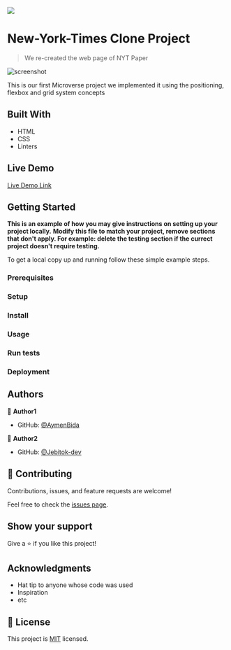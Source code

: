 ![](https://img.shields.io/badge/Microverse-blueviolet)

# New-York-Times Clone Project

> We re-created the web page of NYT Paper 

![screenshot](./app_screenshot.png)

This is our first Microverse project we implemented it using the positioning, flexbox and grid system concepts
## Built With

- HTML
- CSS
- Linters 

## Live Demo

[Live Demo Link](https://aymenbida.github.io/New-York-Times-Project/)


## Getting Started

**This is an example of how you may give instructions on setting up your project locally.**
**Modify this file to match your project, remove sections that don't apply. For example: delete the testing section if the currect project doesn't require testing.**


To get a local copy up and running follow these simple example steps.

### Prerequisites

### Setup

### Install

### Usage

### Run tests

### Deployment



## Authors

👤 **Author1**

- GitHub: [@AymenBida](https://github.com/AymenBida)

👤 **Author2**

- GitHub: [@Jebitok-dev](https://github.com/Jebitok-dev)

## 🤝 Contributing

Contributions, issues, and feature requests are welcome!

Feel free to check the [issues page](issues/).

## Show your support

Give a ⭐️ if you like this project!

## Acknowledgments

- Hat tip to anyone whose code was used
- Inspiration
- etc

## 📝 License

This project is [MIT](lic.url) licensed.
